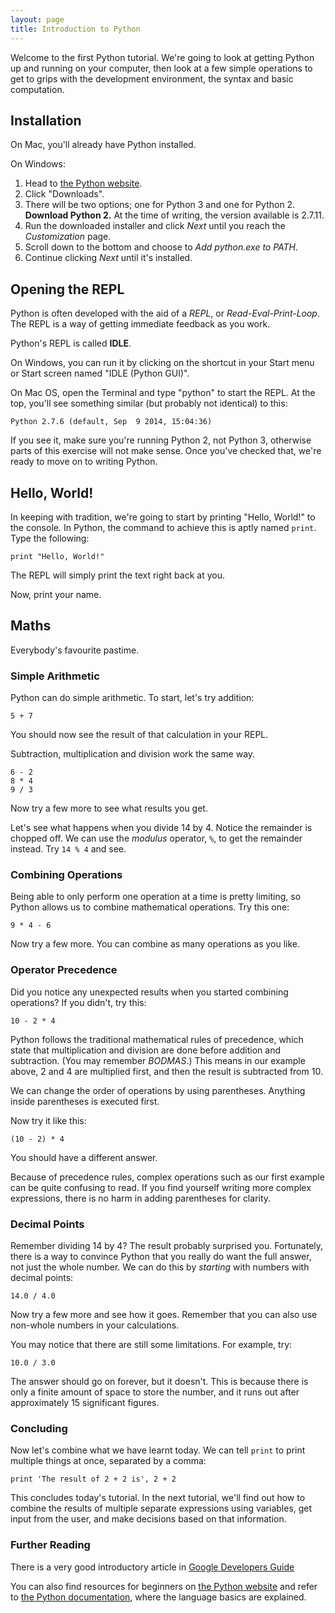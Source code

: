 ```yaml
---
layout: page
title: Introduction to Python
---
```


Welcome to the first Python tutorial. We're going to look at getting Python up and running on your computer, then look at a few simple operations to get to grips with the development environment, the syntax and basic computation.

## Installation

On Mac, you'll already have Python installed.

On Windows:

1. Head to [the Python website](https://www.python.org/).
2. Click "Downloads".
3. There will be two options; one for Python 3 and one for Python 2. **Download Python 2.** At the time of writing, the version available is 2.7.11.
4. Run the downloaded installer and click *Next* until you reach the *Customization* page.
5. Scroll down to the bottom and choose to *Add python.exe to PATH*.
6. Continue clicking *Next* until it's installed.

## Opening the REPL

Python is often developed with the aid of a *REPL*, or *Read-Eval-Print-Loop*. The REPL is a way of getting immediate feedback as you work.

Python's REPL is called **IDLE**.

On Windows, you can run it by clicking on the shortcut in your Start menu or Start screen named "IDLE (Python GUI)".

On Mac OS, open the Terminal and type "python" to start the REPL. At the top, you'll see something similar (but probably not identical) to this:

    Python 2.7.6 (default, Sep  9 2014, 15:04:36)

If you see it, make sure you're running Python 2, not Python 3, otherwise parts of this exercise will not make sense. Once you've checked that, we're ready to move on to writing Python.

## Hello, World!

In keeping with tradition, we're going to start by printing "Hello, World!" to the console. In Python, the command to achieve this is aptly named `print`. Type the following:

    print "Hello, World!"

The REPL will simply print the text right back at you.

Now, print your name.

## Maths

Everybody's favourite pastime.

### Simple Arithmetic

Python can do simple arithmetic. To start, let's try addition:

    5 + 7

You should now see the result of that calculation in your REPL.

Subtraction, multiplication and division work the same way.

    6 - 2
    8 * 4
    9 / 3

Now try a few more to see what results you get.

Let's see what happens when you divide 14 by 4. Notice the remainder is chopped off. We can use the *modulus* operator, `%`, to get the remainder instead. Try `14 % 4` and see.

### Combining Operations

Being able to only perform one operation at a time is pretty limiting, so Python allows us to combine mathematical operations. Try this one:

    9 * 4 - 6

Now try a few more. You can combine as many operations as you like.

### Operator Precedence

Did you notice any unexpected results when you started combining operations? If you didn't, try this:

    10 - 2 * 4

Python follows the traditional mathematical rules of precedence, which state that multiplication and division are done before addition and subtraction. (You may remember *BODMAS*.) This means in our example above, 2 and 4 are multiplied first, and then the result is subtracted from 10.

We can change the order of operations by using parentheses. Anything inside parentheses is executed first.

Now try it like this:

    (10 - 2) * 4

You should have a different answer.

Because of precedence rules, complex operations such as our first example can be quite confusing to read. If you find yourself writing more complex expressions, there is no harm in adding parentheses for clarity.

### Decimal Points

Remember dividing 14 by 4? The result probably surprised you. Fortunately, there is a way to convince Python that you really do want the full answer, not just the whole number. We can do this by *starting* with numbers with decimal points:

    14.0 / 4.0

Now try a few more and see how it goes. Remember that you can also use non-whole numbers in your calculations.

You may notice that there are still some limitations. For example, try:

    10.0 / 3.0

The answer should go on forever, but it doesn't. This is because there is only a finite amount of space to store the number, and it runs out after approximately 15 significant figures.

### Concluding

Now let's combine what we have learnt today. We can tell `print` to print multiple things at once, separated by a comma:

    print 'The result of 2 + 2 is', 2 + 2

This concludes today's tutorial. In the next tutorial, we'll find out how to combine the results of multiple separate expressions using variables, get input from the user, and make decisions based on that information.

### Further Reading

There is a very good introductory article in [Google Developers Guide](https://developers.google.com/edu/python/introduction)

You can also find resources for beginners on [the Python website](https://www.python.org/about/gettingstarted/) and refer to [the Python documentation](https://docs.python.org/2/tutorial/introduction.html), where the language basics are explained.

